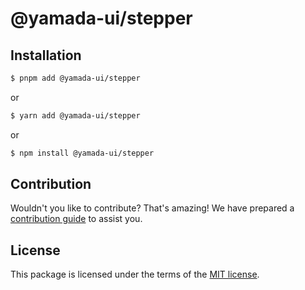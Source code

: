 # @yamada-ui/stepper

## Installation

```sh
$ pnpm add @yamada-ui/stepper
```

or

```sh
$ yarn add @yamada-ui/stepper
```

or

```sh
$ npm install @yamada-ui/stepper
```

## Contribution

Wouldn't you like to contribute? That's amazing! We have prepared a [contribution guide](https://github.com/hirotomoyamada/yamada-ui/blob/main/CONTRIBUTING.md) to assist you.

## License

This package is licensed under the terms of the
[MIT license](https://github.com/hirotomoyamada/yamada-ui/blob/main/LICENSE).
